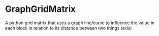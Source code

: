 # GraphGridMatrix
A python grid matrix that uses a graph line/curve to influence the value in each block in relation to its distance between two things (axis)
